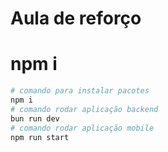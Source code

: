
# Aula de reforço

# npm i

```sh
# comando para instalar pacotes
npm i
# comando rodar aplicação backend
bun run dev
# comando rodar aplicação mobile
npm run start
```